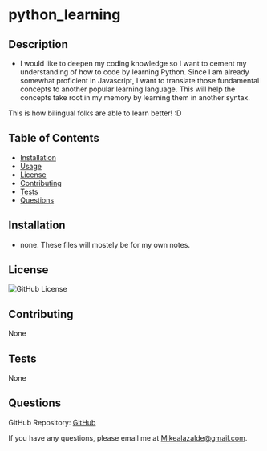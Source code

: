# python_learning

## Description

- I would like to deepen my coding knowledge so I want to cement my understanding of how to code by learning Python. Since I am already somewhat proficient in Javascript, I want to translate those fundamental concepts to another popular learning language. This will help the concepts take root in my memory by learning them in another syntax.

This is how bilingual folks are able to learn better! :D

## Table of Contents

- [Installation](#installation)
- [Usage](#usage)
- [License](#license)
- [Contributing](#contributing)
- [Tests](#tests)
- [Questions](#questions)

## Installation

- none. These files will mostely be for my own notes.

## License

![GitHub License](https://img.shields.io/badge/license-None-blue.svg)

## Contributing

None

## Tests

None

## Questions

GitHub Repository: [GitHub]()

If you have any questions, please email me at <Mikealazalde@gmail.com>.
